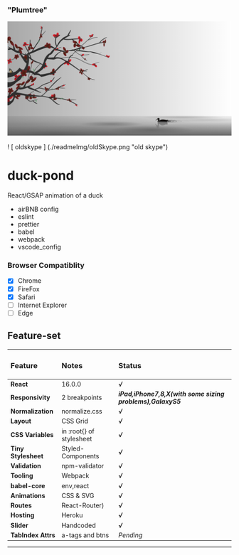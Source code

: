 ### "Plumtree"
![Scene Screenshot](./readmeImg/scene1.png "Scene Screenshot")

 ! [ oldskype ] (./readmeImg/oldSkype.png "old skype")

# duck-pond
React/GSAP animation of a duck
+ airBNB config
+ eslint
+ prettier
+ babel
+ webpack
+ vscode_config 

### Browser Compatiblity

- [x] Chrome
- [x] FireFox
- [x] Safari
- [ ] Internet Explorer
- [ ] Edge

## Feature-set

|<h3>Feature</h3>|<h3>Notes</h3>|<h3>Status</h3>|
|:-----------|:-------|:-------|
|**React**|16.0.0|***√***|
|**Responsivity**|2 breakpoints|***iPad,iPhone7,8,X(with some sizing problems),GalaxyS5***|
|**Normalization**|normalize.css|***√***|
|**Layout**|CSS Grid|***√***|
|**CSS Variables**|in :root{} of stylesheet|***√***|
|**Tiny Stylesheet**|Styled-Components|***√***|
|**Validation**|npm-validator|***√***|
|**Tooling**|Webpack|***√***|
|**babel-core**|env,react|***√***|
|**Animations**|CSS & SVG|***√***|
|**Routes**|React-Router)|***√***|
|**Hosting**|Heroku|***√***|
|**Slider**|Handcoded|***√***|
|**TabIndex Attrs**|a-tags and btns|*Pending*|

-----------------